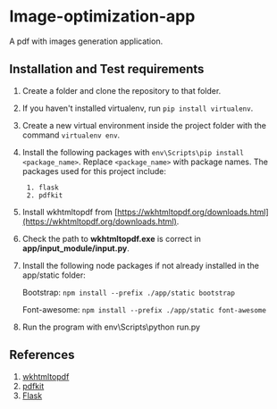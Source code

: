 # Image-optimization-app

A pdf with images generation application.

## Installation and Test requirements

1. Create a folder and clone the repository to that folder.
2. If you haven't installed virtualenv, run `pip install virtualenv`.
3. Create a new virtual environment inside the project folder with the command `virtualenv env`.
4. Install the following packages with `env\Scripts\pip install <package_name>`.
   Replace `<package_name>` with package names.
    The packages used for this project include:
        
        1. flask
        2. pdfkit
        
5. Install wkhtmltopdf from [https://wkhtmltopdf.org/downloads.html](https://wkhtmltopdf.org/downloads.html).
6. Check the path to **wkhtmltopdf.exe** is correct in **app/input_module/input.py**.
7. Install the following node packages if not already installed in the app/static folder:
    
    Bootstrap: `npm install --prefix ./app/static bootstrap`
    
    Font-awesome: `npm install --prefix ./app/static font-awesome`
8. Run the program with env\Scripts\python run.py
## References
1. [wkhtmltopdf](https://wkhtmltopdf.org/)
2. [pdfkit](https://pypi.python.org/pypi/pdfkit)
3. [Flask](flask.pocoo.org/)
    
